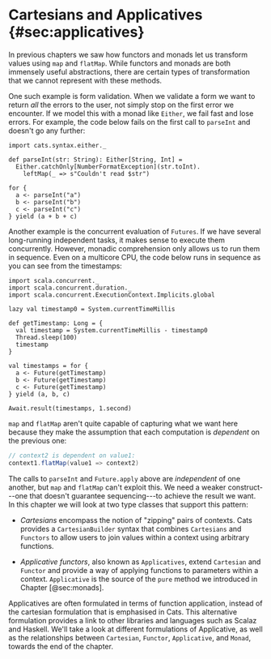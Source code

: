 # Cartesians and Applicatives {#sec:applicatives}

In previous chapters we saw
how functors and monads let us
transform values using `map` and `flatMap`.
While functors and monads are
both immensely useful abstractions,
there are certain types of transformation
that we cannot represent with these methods.

One such example is form validation.
When we validate a form we want to
return *all* the errors to the user,
not simply stop on the first error we encounter.
If we model this with a monad like `Either`,
we fail fast and lose errors.
For example, the code below
fails on the first call to `parseInt`
and doesn't go any further:

```tut:book:silent
import cats.syntax.either._

def parseInt(str: String): Either[String, Int] =
  Either.catchOnly[NumberFormatException](str.toInt).
    leftMap(_ => s"Couldn't read $str")
```

```tut:book
for {
  a <- parseInt("a")
  b <- parseInt("b")
  c <- parseInt("c")
} yield (a + b + c)
```

Another example is the concurrent evaluation of `Futures`.
If we have several long-running independent tasks,
it makes sense to execute them concurrently.
However, monadic comprehension
only allows us to run them in sequence.
Even on a multicore CPU,
the code below runs in sequence
as you can see from the timestamps:

```tut:book:silent
import scala.concurrent._
import scala.concurrent.duration._
import scala.concurrent.ExecutionContext.Implicits.global

lazy val timestamp0 = System.currentTimeMillis

def getTimestamp: Long = {
  val timestamp = System.currentTimeMillis - timestamp0
  Thread.sleep(100)
  timestamp
}

val timestamps = for {
  a <- Future(getTimestamp)
  b <- Future(getTimestamp)
  c <- Future(getTimestamp)
} yield (a, b, c)
```

```tut:book
Await.result(timestamps, 1.second)
```

`map` and `flatMap` aren't quite capable
of capturing what we want here because
they make the assumption that each computation
is *dependent* on the previous one:

```scala
// context2 is dependent on value1:
context1.flatMap(value1 => context2)
```

The calls to `parseInt` and `Future.apply` above
are *independent* of one another,
but `map` and `flatMap` can't exploit this.
We need a weaker construct---one
that doesn't guarantee sequencing---to
achieve the result we want.
In this chapter we will look at two type classes
that support this pattern:

  - *Cartesians* encompass the notion of "zipping" pairs of contexts.
    Cats provides a `CartesianBuilder` syntax that
    combines `Cartesians` and `Functors` to allow users
    to join values within a context using arbitrary functions.

  - *Applicative functors*, also known as `Applicatives`,
    extend `Cartesian` and `Functor` and provide
    a way of applying functions to parameters within a context.
    `Applicative` is the source of the `pure` method
    we introduced in Chapter [@sec:monads].

Applicatives are often formulated in terms of function application,
instead of the cartesian formulation that is emphasised in Cats.
This alternative formulation provides a link
to other libraries and languages such as Scalaz and Haskell.
We'll take a look at different formulations of Applicative,
as well as the relationships between
`Cartesian`, `Functor`, `Applicative`, and `Monad`,
towards the end of the chapter.
